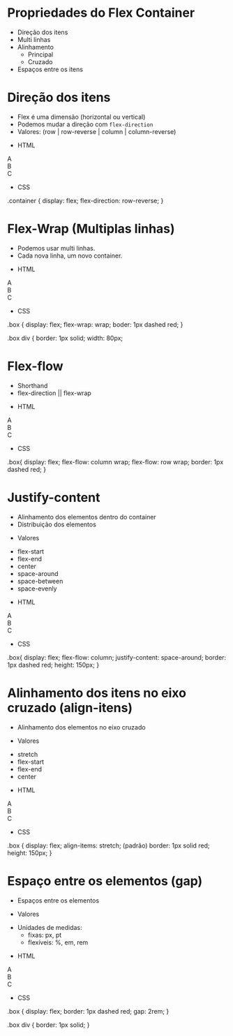 # Propriedades do Flex Container

* Direção dos itens
* Multi linhas
* Alinhamento
    - Principal
    - Cruzado
* Espaços entre os itens

# Direção dos itens

- Flex é uma dimensão (horizontal ou vertical)
- Podemos mudar a direção com `flex-direction`
- Valores: (row | row-reverse | column | column-reverse)

* HTML

<div class="container">
    <div class="item">A</div>
    <div class="item">B</div>
    <div class="item">C</div>
</div>

* CSS

.container {
    display: flex;
    flex-direction: row-reverse;
}

# Flex-Wrap (Multiplas linhas)

- Podemos usar multi linhas.
- Cada nova linha, um novo container.

* HTML

<div class="box">
    <div class="item">A</div>
    <div class="item">B</div>
    <div class="item">C</div>
</div>

* CSS

.box {
    display: flex;
    flex-wrap: wrap;
    boder: 1px dashed red;
}

.box div {
    border: 1px solid;
    width: 80px;

# Flex-flow

- Shorthand
- flex-direction || flex-wrap  

* HTML

<div class="box">
    <div class="item">A</div>
    <div class="item">B</div>
    <div class="item">C</div>
</div>

* CSS

.box{
    display: flex;
    flex-flow: column wrap;
    <!-- ou -->
    flex-flow: row wrap;
    border: 1px dashed red;
}

# Justify-content

- Alinhamento dos elementos dentro do container
- Distribuição dos elementos

* Valores
- flex-start    
- flex-end
- center
- space-around
- space-between
- space-evenly

* HTML

<div class="box">
    <div class="item">A</div>
    <div class="item">B</div>
    <div class="item">C</div>
</div>

* CSS

.box{
    display: flex;
    flex-flow: column;
    <!-- ou -->
    justify-content: space-around;
    border: 1px dashed red;
    height: 150px;
}

# Alinhamento dos itens no eixo cruzado (align-itens)

- Alinhamento dos elementos no eixo cruzado

* Valores

- stretch
- flex-start
- flex-end
- center

* HTML

<div class="box">
    <div class="item">A</div>
    <div class="item">B</div>
    <div class="item">C</div>
</div>

* CSS

.box {
    display: flex;
    align-items: stretch; (padrão)
    border: 1px solid red;
    height: 150px;
}

# Espaço entre os elementos (gap)

- Espaços entre os elementos

* Valores

- Unidades de medidas: 
    - fixas: px, pt
    - flexíveis: %, em, rem

* HTML

<div class="box">
    <div class="item">A</div>
    <div class="item">B</div>
    <div class="item">C</div>
</div>

* CSS

.box {
    display: flex;
    border: 1px dashed red;
    gap: 2rem;
}

.box div {
    border: 1px solid;
}